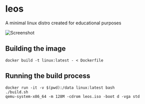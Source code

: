 # leos
A minimal linux distro created for educational purposes

![Screenshot](https://raw.githubusercontent.com/rattrap/leos/master/screenshot.png)

## Building the image

```
docker build -t linux:latest - < Dockerfile
```

## Running the build process

```
docker run -it -v $(pwd):/data linux:latest bash
./build.sh
qemu-system-x86_64 -m 128M -cdrom leos.iso -boot d -vga std
```